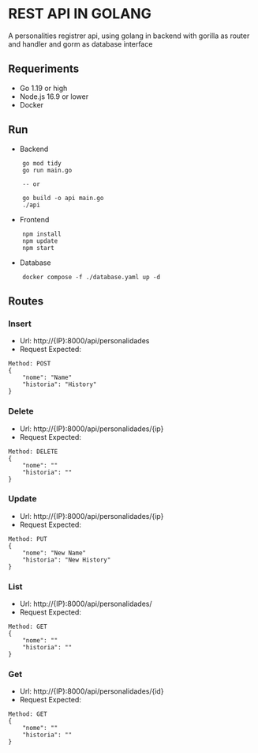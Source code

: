 # REST API IN GOLANG
A personalities registrer api, using golang in backend with gorilla as router and handler and gorm as database interface
## Requeriments
 * Go 1.19 or high
 * Node.js 16.9 or lower
 * Docker
## Run
* Backend
``` 
    go mod tidy
    go run main.go

    -- or 

    go build -o api main.go
    ./api
```
* Frontend
```
    npm install
    npm update
    npm start
```
* Database
```
    docker compose -f ./database.yaml up -d
```
## Routes
### Insert
 * Url: http://{IP}:8000/api/personalidades
 * Request Expected:
```
Method: POST
{
    "nome": "Name"
    "historia": "History"
} 
```
### Delete
 * Url: http://{IP}:8000/api/personalidades/{ip}
 * Request Expected:
```
Method: DELETE
{
    "nome": ""
    "historia": ""
} 
```
### Update
 * Url: http://{IP}:8000/api/personalidades/{ip}
 * Request Expected:
```
Method: PUT
{
    "nome": "New Name"
    "historia": "New History"
} 
```
### List
 * Url: http://{IP}:8000/api/personalidades/
 * Request Expected:
```
Method: GET
{
    "nome": ""
    "historia": ""
} 
```
### Get
 * Url: http://{IP}:8000/api/personalidades/{id}
 * Request Expected:
```
Method: GET
{
    "nome": ""
    "historia": ""
} 
```

